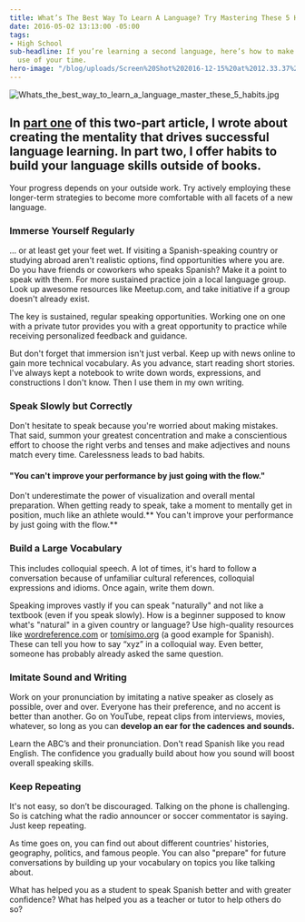 ```yaml
---
title: What’s The Best Way To Learn A Language? Try Mastering These 5 Habits
date: 2016-05-02 13:13:00 -05:00
tags:
- High School
sub-headline: If you’re learning a second language, here’s how to make the most efficient
  use of your time.
hero-image: "/blog/uploads/Screen%20Shot%202016-12-15%20at%2012.33.37%20PM%20(1).png"
---
```


![Whats_the_best_way_to_learn_a_language_master_these_5_habits.jpg](/blog/uploads/Whats_the_best_way_to_learn_a_language_master_these_5_habits.jpg)

## In [part one](https://www.wyzant.com/blog/Your_Language_Learning_Mindset) of this two-part article, I wrote about creating the mentality that drives successful language learning. In part two, I offer habits to build your language skills outside of books.

Your progress depends on your outside work.  Try actively employing these longer-term strategies to become more comfortable with all facets of a new language.

### Immerse Yourself Regularly

... or at least get your feet wet. If visiting a Spanish-speaking country or studying abroad aren't realistic options, find opportunities where you are. Do you have friends or coworkers who speaks Spanish? Make it a point to speak with them. For more sustained practice join a local language group. Look up awesome resources like Meetup.com, and take initiative if a group doesn't already exist.

The key is sustained, regular speaking opportunities. Working one on one with a private tutor provides you with a great opportunity to practice while receiving personalized feedback and guidance. 

But don't forget that immersion isn't just verbal. Keep up with news online to gain more technical vocabulary. As you advance, start reading short stories. I've always kept a notebook to write down words, expressions, and constructions I don't know. Then I use them in my own writing.

### Speak Slowly but Correctly

Don't hesitate to speak because you're worried about making mistakes. That said, summon your greatest concentration and make a conscientious effort to choose the right verbs and tenses and make adjectives and nouns match every time. Carelessness leads to bad habits.

#### "You can't improve your performance by just going with the flow."

Don't underestimate the power of visualization and overall mental preparation. When getting ready to speak, take a moment to mentally get in position, much like an athlete would.** You can't improve your performance by just going with the flow.**

### Build a Large Vocabulary

This includes colloquial speech. A lot of times, it's hard to follow a conversation because of unfamiliar cultural references, colloquial expressions and idioms. Once again, write them down.

Speaking improves vastly if you can speak "naturally" and not like a textbook (even if you speak slowly). How is a beginner supposed to know what's "natural" in a given country or language? Use high-quality resources like [wordreference.com](http://www.wordreference.com/) or [tomísimo.org](http://www.tomisimo.org/) (a good example for Spanish). These can tell you how to say “xyz” in a colloquial way. Even better, someone has probably already asked the same question.

### Imitate Sound and Writing

Work on your pronunciation by imitating a native speaker as closely as possible, over and over. Everyone has their preference, and no accent is better than another. Go on YouTube, repeat clips from interviews, movies, whatever, so long as you can **develop an ear for the cadences and sounds.**

Learn the ABC’s and their pronunciation. Don't read Spanish like you read English. The confidence you gradually build about how you sound will boost overall speaking skills.

### Keep Repeating

It's not easy, so don’t be discouraged. Talking on the phone is challenging. So is catching what the radio announcer or soccer commentator is saying. Just keep repeating.

As time goes on, you can find out about different countries' histories, geography, politics, and famous people. You can also "prepare" for future conversations by building up your vocabulary on topics you like talking about.

What has helped you as a student to speak Spanish better and with greater confidence? What has helped you as a teacher or tutor to help others do so?
